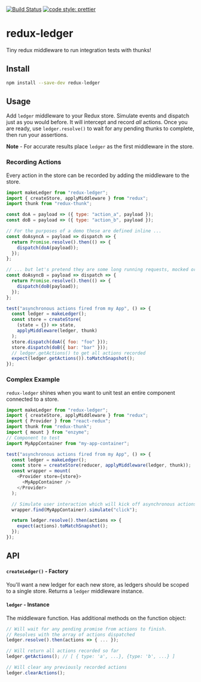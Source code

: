 [![Build Status](https://travis-ci.org/wayfair/redux-ledger.svg?branch=master)](https://travis-ci.org/wayfair/redux-ledger)
[![code style: prettier](https://img.shields.io/badge/code_style-prettier-ff69b4.svg?style=flat-square)](https://github.com/prettier/prettier)

# redux-ledger

Tiny redux middleware to run integration tests with thunks!

## Install

```bash
npm install --save-dev redux-ledger
```

## Usage

Add `ledger` middleware to your Redux store. Simulate events and dispatch
just as you would before. It will intercept and record _all_ actions. Once you
are ready, use `ledger.resolve()` to wait for any pending
thunks to complete, then run your assertions.

**Note** - For accurate results place `ledger` as the first middleware in the store.

### Recording Actions

Every action in the store can be recorded by adding the middleware to the store.

```js
import makeLedger from "redux-ledger";
import { createStore, applyMiddleware } from "redux";
import thunk from "redux-thunk";

const doA = payload => ({ type: "action_a", payload });
const doB = payload => ({ type: "action_b", payload });

// For the purposes of a demo these are defined inline ...
const doAsyncA = payload => dispatch => {
  return Promise.resolve().then(() => {
    dispatch(doA(payload));
  });
};

// ... but let's pretend they are some long running requests, mocked or not
const doAsyncB = payload => dispatch => {
  return Promise.resolve().then(() => {
    dispatch(doB(payload));
  });
};

test("asynchronous actions fired from my App", () => {
  const ledger = makeLedger();
  const store = createStore(
    (state = {}) => state,
    applyMiddleware(ledger, thunk)
  );
  store.dispatch(doA({ foo: "foo" }));
  store.dispatch(doB({ bar: "bar" }));
  // ledger.getActions() to get all actions recorded
  expect(ledger.getActions()).toMatchSnapshot();
});
```

### Complex Example

`redux-ledger` shines when you want to unit test an entire component connected to
a store.

```js
import makeLedger from "redux-ledger";
import { createStore, applyMiddleware } from "redux";
import { Provider } from "react-redux";
import thunk from "redux-thunk";
import { mount } from "enzyme";
// Component to test
import MyAppContainer from "my-app-container";

test("asynchronous actions fired from my App", () => {
  const ledger = makeLedger();
  const store = createStore(reducer, applyMiddleware(ledger, thunk));
  const wrapper = mount(
    <Provider store={store}>
      <MyAppContainer />
    </Provider>
  );

  // Simulate user interaction which will kick off asynchronous actions
  wrapper.find(MyAppContainer).simulate("click");

  return ledger.resolve().then(actions => {
    expect(actions).toMatchSnapshot();
  });
});
```

## API

#### `createLedger()` - Factory

You'll want a new ledger for each new store, as ledgers should
be scoped to a single store. Returns a `ledger` middleware instance.

#### `ledger` - Instance

The middleware function. Has additional methods on the function object:

```js
// Will wait for any pending promise from actions to finish.
// Resolves with the array of actions dispatched
ledger.resolve().then(actions => { ... });

// Will return all actions recorded so far
ledger.getActions(); // [ { type: 'a', ...}, {type: 'b', ...} ]

// Will clear any previously recorded actions
ledger.clearActions();
```
